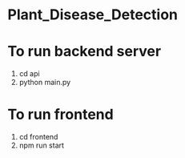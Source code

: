 # Plant_Disease_Detection

# To run backend server
1. cd api
2. python main.py

# To run frontend
1. cd frontend
2. npm run start
